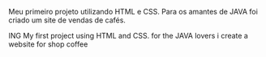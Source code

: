 Meu primeiro projeto utilizando HTML e CSS.
Para os amantes de JAVA foi criado um site de vendas de cafés.

ING
My first project using HTML and CSS.
for the JAVA lovers i create a website for shop coffee